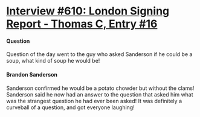 # [Interview #610: London Signing Report - Thomas C, Entry #16](https://www.theoryland.com/intvmain.php?i=610#16)

#### Question

Question of the day went to the guy who asked Sanderson if he could be a soup, what kind of soup he would be!

#### Brandon Sanderson

Sanderson confirmed he would be a potato chowder but without the clams! Sanderson said he now had an answer to the question that asked him what was the strangest question he had ever been asked! It was definitely a curveball of a question, and got everyone laughing!

